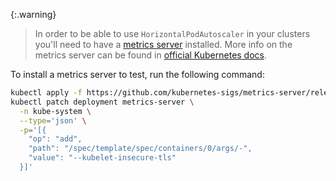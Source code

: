 {:.warning}
> In order to be able to use `HorizontalPodAutoscaler` in your clusters you'll need to have a [metrics server](https://github.com/kubernetes-sigs/metrics-server) installed.
> More info on the metrics server can be found in [official Kubernetes docs](https://kubernetes.io/docs/tasks/debug/debug-cluster/resource-metrics-pipeline/#metrics-server).

To install a metrics server to test, run the following command:

```bash
kubectl apply -f https://github.com/kubernetes-sigs/metrics-server/releases/latest/download/components.yaml
kubectl patch deployment metrics-server \
  -n kube-system \
  --type='json' \
  -p='[{
    "op": "add",
    "path": "/spec/template/spec/containers/0/args/-",
    "value": "--kubelet-insecure-tls"
  }]'
```
